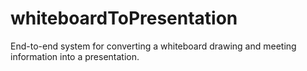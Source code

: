 # whiteboardToPresentation

End-to-end system for converting a whiteboard drawing and meeting information into a presentation.